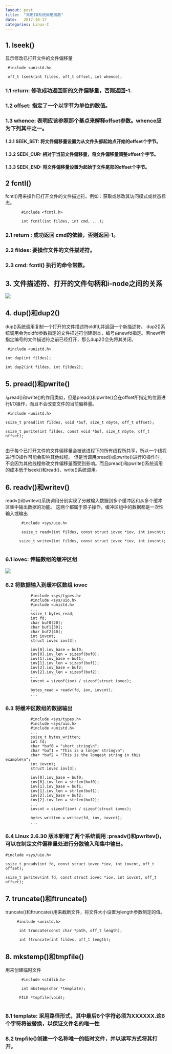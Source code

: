 ```yaml
---
layout: post
title:  "常用IO系统调用函数"
date:   2017-10-17
categories: Linux-C
---
```

## 1. lseek()
显示修改已打开文件的文件偏移量
```
 #include <unistd.h>
 
 off_t lseek(int fildes, off_t offset, int whence);

```
### 1.1 return: 修改成功返回新的文件偏移量，否则返回-1.
### 1.2 offset: 指定了一个以字节为单位的数值。
### 1.3 whence: 表明应该参照那个基点来解释offset参数。whence应为下列其中之一。
#### 1.3.1 SEEK_SET: 将文件偏移量设置为从文件头部起始点开始的offset个字节。
#### 1.3.2 SEEK_CUR: 相对于当前文件偏移量，将文件偏移量调整offset个字节。
#### 1.3.3 SEEK_END: 将文件偏移量设置为起始于文件尾部的offset个字节。
## 2 fcntl()
fcntl()用来操作已打开文件的文件描述符。例如：获取或修改其访问模式或状态标志。
```
       #include <fcntl.h>

       int fcntl(int fildes, int cmd, ...);

```
### 2.1 return : 成功返回 cmd的依赖，否则返回-1。
### 2.2 fildes: 要操作文件的文件描述符。
### 2.3 cmd: fcntl() 执行的命令常数。
## 3.  文件描述符、打开的文件句柄和i-node之间的关系

![](https://coding.net/u/TryBin/p/image/git/raw/master/Linux-C/%25E6%2596%2587%25E4%25BB%25B6%25E6%258F%258F%25E8%25BF%25B0%25E7%25AC%25A6%25E3%2580%2581%25E6%2589%2593%25E5%25BC%2580%25E7%259A%2584%25E6%2596%2587%25E4%25BB%25B6%25E5%258F%25A5%25E6%259F%2584%25E5%2592%258Ci-node%25E4%25B9%258B%25E9%2597%25B4%25E7%259A%2584%25E5%2585%25B3%25E7%25B3%25BB.png)

## 4. dup()和dup2()
dup()系统调用复制一个打开的文件描述符oldfd,并返回一个新描述符。
dup2()系统调用会为oldfd参数指定的文件描述符创建副本，编号由newfd指定。若newf所指定编号的文件描述符之前已经打开，那么dup2()会先将其关闭。
```
 #include <unistd.h>

int dup(int fildes);
      
int dup2(int fildes, int fildes2);
```
## 5. pread()和pwrite()
与read()和write()的作用类似，但是pread()和pwrite()会在offset所指定的位置进行I/O操作，而且不会改变文件的当前偏移量。
```
 #include <unistd.h>

ssize_t pread(int fildes, void *buf, size_t nbyte, off_t offset);

ssize_t pwrite(int fildes, const void *buf, size_t nbyte, off_t offset);


```
由于每个已打开文件的文件偏移量会被该进程下的所有线程所共享，所以一个线程进行IO操作可能会影响其他线程。
但是当调用pread()或pwrite()进行IO操作时，不会因为其他线程修改文件偏移量而受到影响。而且pread()和pwrite()系统调用的成本低于lseek()和read()、write()系统调用。
## 6. readv()和writev()
readv()和writev()系统调用分别实现了分散输入数据到多个缓冲区和从多个缓冲区集中输出数据的功能。
这两个都属于原子操作，缓冲区组中的数据都是一次性输入或输出
```
       #include <sys/uio.h>

       ssize_t readv(int fildes, const struct iovec *iov, int iovcnt);

      ssize_t writev(int fildes, const struct iovec *iov, int iovcnt);


```
### 6.1 iovec: 传输数组的缓冲区组
![](https://coding.net/u/TryBin/p/image/git/raw/master/Linux-C/iovec%25E6%2595%25B0%25E7%25BB%2584%25E5%258F%258A%25E5%2585%25B6%25E7%259B%25B8%25E5%2585%25B3%25E7%25BC%2593%25E5%2586%25B2%25E5%258C%25BA%25E7%259A%2584%25E7%25A4%25BA%25E4%25BE%258B.png)
### 6.2  将数据输入到缓冲区数组 iovec
```
           #include <sys/types.h>
           #include <sys/uio.h>
           #include <unistd.h>
           ...
           ssize_t bytes_read;
           int fd;
           char buf0[20];
           char buf1[30];
           char buf2[40];
           int iovcnt;
           struct iovec iov[3];

           iov[0].iov_base = buf0;
           iov[0].iov_len = sizeof(buf0);
           iov[1].iov_base = buf1;
           iov[1].iov_len = sizeof(buf1);
           iov[2].iov_base = buf2;
           iov[2].iov_len = sizeof(buf2);
           ...
           iovcnt = sizeof(iov) / sizeof(struct iovec);

           bytes_read = readv(fd, iov, iovcnt);
           ...

```
### 6.3 将缓冲区数组的数据输出
```
           #include <sys/types.h>
           #include <sys/uio.h>
           #include <unistd.h>
           ...
           ssize_t bytes_written;
           int fd;
           char *buf0 = "short string\n";
           char *buf1 = "This is a longer string\n";
           char *buf2 = "This is the longest string in this example\n";
           int iovcnt;
           struct iovec iov[3];

           iov[0].iov_base = buf0;
           iov[0].iov_len = strlen(buf0);
           iov[1].iov_base = buf1;
           iov[1].iov_len = strlen(buf1);
           iov[2].iov_base = buf2;
           iov[2].iov_len = strlen(buf2);
           ...
           iovcnt = sizeof(iov) / sizeof(struct iovec);

           bytes_written = writev(fd, iov, iovcnt);
           ...

```
### 6.4 Linux 2.6.30 版本新增了两个系统调用 :preadv()和pwritev()，可以在制定文件偏移量处进行分散输入和集中输出。
```
#include <sys/uio.h>

ssize_t preadv(int fd, const struct iovec *iov, int iovcnt, off_t offset);

ssize_t pwritev(int fd, const struct iovec *iov, int iovcnt, off_t offset);

```
## 7. truncate()和ftruncate()
truncate()和ftruncate()用来截断文件，将文件大小设置为length参数制定的值。
```
     #include <unistd.h>

      int truncate(const char *path, off_t length);

      int ftruncate(int fildes, off_t length);

```
## 8. mkstemp()和tmpfile()
用来创建临时文件
```
       #include <stdlib.h>

       int mkstemp(char *template);

      FILE *tmpfile(void);


```
### 8.1 template: 采用路径形式，其中最后6个字符必须为XXXXXX.这6个字符将被替换，以保证文件名的唯一性
### 8.2 tmpfile()创建一个名称唯一的临时文件，并以读写方式将其打开。